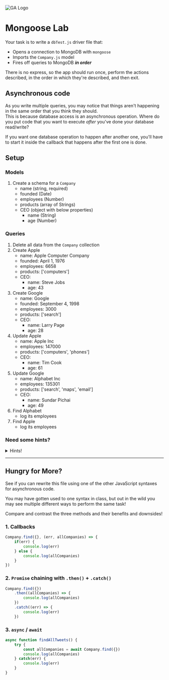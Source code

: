![GA Logo](https://camo.githubusercontent.com/6ce15b81c1f06d716d753a61f5db22375fa684da/68747470733a2f2f67612d646173682e73332e616d617a6f6e6177732e636f6d2f70726f64756374696f6e2f6173736574732f6c6f676f2d39663838616536633963333837313639306533333238306663663535376633332e706e67)

# Mongoose Lab

Your task is to write a `dbTest.js` driver file that:
- Opens a connection to MongoDB with `mongoose`
- Imports the `Company.js` model
- Fires off queries to MongoDB **_in order_** 

There is no express, so the app should run once, perform the actions described, in the order in which they're described, and then exit.

## Asynchronous code
As you write multiple queries, you may notice that things aren't happening in the same order that you think they should.  
This is because database access is an asynchronous operation.  Where do you put code that you want to execute _after_ you've done your database read/write?  

If you want one database operation to happen after another one, you'll have to start it inside the callback that happens after the first one is done. 

## Setup

### Models
1. Create a schema for a `Company`
    - name (string, required)
    - founded (Date)
    - employees (Number)
    - products (array of Strings)
    - CEO (object with below properties)
        - name (String)
        - age (Number)

### Queries
1. Delete all data from the `Company` collection
1. Create Apple
    - name: Apple Computer Company
    - founded: April 1, 1976
    - employees: 6658
    - products: ['computers']
    - CEO:
        - name: Steve Jobs
        - age: 43
1. Create Google
    - name: Google
    - founded: September 4, 1998
    - employees: 3000
    - products: ['search']
    - CEO:
        - name: Larry Page
        - age: 28
1. Update Apple
    - name: Apple Inc
    - employees: 147000
    - products: ['computers', 'phones']
    - CEO:
        - name: Tim Cook
        - age: 61
1. Update Google
    - name: Alphabet Inc
    - employees: 135301
    - products: ['search', 'maps', 'email']
    - CEO:
        - name: Sundar Pichai
        - age: 49
1. Find Alphabet
    - log its employees
1. Find Apple
    - log its employees


### Need some hints?
<details>
    <summary>Hints!</summary>
    The <code>deleteMany()</code> function can be used to remove all documents in a collection.<br/>
    In the <code>deleteMany()</code> callback, you'll receive back an object with <code>deletedCount</code> as it's only property.
    <br /><br />
    <code>findOneAndUpdate()</code> takes up to four arguments.<br/>
    The first argument specifies the query<br/>
    The second argument specifies the update object<br/>
    The third optional argument <code>{ new: true }</code> is used to specify we want the updated document to be returned<br/>
    The final argument is the callback function
    
</details>

<hr />

## Hungry for More?
See if you can rewrite this file using one of the other JavaScript syntaxes for asynchronous code.

You may have gotten used to one syntax in class, but out in the wild you may see multiple different ways to perform the same task!

Compare and contrast the three methods and their benefits and downsides!

### 1. Callbacks
```js
Company.find({}, (err, allCompanies) => {
    if(err) {
        console.log(err)
    } else {
        console.log(allCompanies)
    }
})
```


### 2. `Promise` chaining with `.then()` + `.catch()`
```js
Company.find({})
    .then((allCompanies) => {
        console.log(allCompanies)
    })
    .catch((err) => {
        console.log(err)
    })
```


### 3. `async` / `await`
```js
async function findAllTweets() {
    try {
        const allCompanies = await Company.find({})
        console.log(allCompanies)
    } catch(err) {
        console.log(err)
    }
}
```
